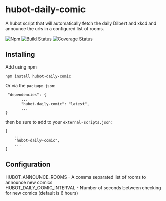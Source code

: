 hubot-daily-comic
=================
A hubot script that will automatically fetch the daily Dilbert and xkcd and announce the urls in a configured list of
rooms.

[![Npm](https://img.shields.io/npm/v/hubot-daily-comic.svg)](https://www.npmjs.com/package/hubot-daily-comic)
[![Build Status](https://travis-ci.org/sonata82/hubot-daily-comic.svg)](https://travis-ci.org/sonata82/hubot-daily-comic)
[![Coverage Status](https://coveralls.io/repos/sonata82/hubot-daily-comic/badge.svg?branch=master)](https://coveralls.io/r/sonata82/hubot-daily-comic?branch=master)

Installing
----------
Add using npm

    npm install hubot-daily-comic

Or via the `package.json`:

     "dependencies": {
           ... 
           "hubot-daily-comic": "latest",
           ...
    }

then be sure to add to your `external-scripts.json`:

    [
        ...
        "hubot-daily-comic",
        ...
    ]

Configuration
-------------

HUBOT_ANNOUNCE_ROOMS - A comma separated list of rooms to announce new comics  
HUBOT_DAILY_COMIC_INTERVAL - Number of seconds between checking for new comics (default is 6 hours)
